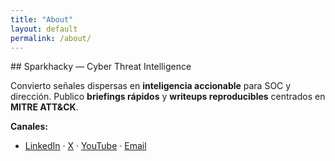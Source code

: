 ```yaml
---
title: "About"
layout: default
permalink: /about/
---
```


<section class="container prose">
## Sparkhacky — Cyber Threat Intelligence

Convierto señales dispersas en **inteligencia accionable** para SOC y dirección. Publico **briefings rápidos** y **writeups reproducibles** centrados en **MITRE ATT&CK**.

**Canales:**  
- [LinkedIn](https://www.linkedin.com/in/tu-perfil) · [X](https://x.com/tu_usuario) · [YouTube](https://youtube.com/@tu_canal) · [Email](mailto:tuemail@example.com)
</section>
